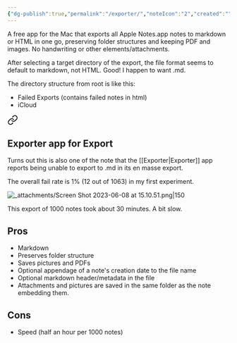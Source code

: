 ```yaml
---
{"dg-publish":true,"permalink":"/exporter/","noteIcon":"2","created":"","updated":""}
---
```


A free app for the Mac that exports all Apple Notes.app notes to markdown or HTML in one go, preserving folder structures and keeping PDF and images. No handwriting or other elements/attachments.

After selecting a target directory of the export, the file format seems to default to markdown, not HTML. Good! I happen to want .md.

The directory structure from root is like this:
- Failed Exports (contains failed notes in html)
- iCloud


<div class="transclusion internal-embed is-loaded"><a class="markdown-embed-link" href="/apple-notes-disinteroperability/#exporter-app-for-export" aria-label="Open link"><svg xmlns="http://www.w3.org/2000/svg" width="24" height="24" viewBox="0 0 24 24" fill="none" stroke="currentColor" stroke-width="2" stroke-linecap="round" stroke-linejoin="round" class="svg-icon lucide-link"><path d="M10 13a5 5 0 0 0 7.54.54l3-3a5 5 0 0 0-7.07-7.07l-1.72 1.71"></path><path d="M14 11a5 5 0 0 0-7.54-.54l-3 3a5 5 0 0 0 7.07 7.07l1.71-1.71"></path></svg></a><div class="markdown-embed">



## Exporter app for Export

Turns out this is also one of the note that the [[Exporter\|Exporter]] app reports being unable to export to .md in its en masse export.

The overall fail rate is 1% (12 out of 1063) in my first experiment.

![_attachments/Screen Shot 2023-06-08 at 15.10.51.png|150](/img/user/_attachments/Screen%20Shot%202023-06-08%20at%2015.10.51.png)

This export of 1000 notes took about 30 minutes. A bit slow.


</div></div>


## Pros
- Markdown
- Preserves folder structure
- Saves pictures and PDFs
- Optional appendage of a note's creation date to the file name
- Optional markdown header/metadata in the file
- Attachments and pictures are saved in the same folder as the note embedding them.

## Cons
- Speed (half an hour per 1000 notes)
